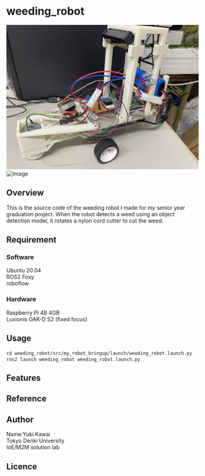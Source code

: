 # weeding_robot
![Image](image/weeding_robot.jpg)
![Image](https://github.com/kawai-yuuki/weeding_robot/blob/main/image/%E3%82%B9%E3%82%AF%E3%83%AA%E3%83%BC%E3%83%B3%E3%82%B7%E3%83%A7%E3%83%83%E3%83%88%202024-01-14%2019.51.26.png)
## Overview
This is the source code of the weeding robot I made for my senior year graduation project. When the robot detects a weed using an object detection model, it rotates a nylon cord cutter to cut the weed.

## Requirement

### Software
Ubuntu 20.04  
ROS2 Foxy  
roboflow

### Hardware
Raspberry Pi 4B 4GB  
Luxionis OAK-D S2 (fixed focus)


## Usage
```
cd weeding_robot/src/my_robot_bringup/launch/weeding_robot.launch.py  
ros2 launch weeding_robot weeding_robot.launch.py
```
## Features

## Reference

## Author
Name:Yuki Kawai  
Tokyo Denki University  
IoE/M2M solution lab
## Licence

